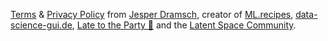<a href="{{site.baseurl_root}}{% tl impressum %}">Terms</a> &
<a href="{{site.baseurl_root}}{% tl privacy-policy %}">Privacy Policy</a>
from <a href="https://dramsch.net">Jesper Dramsch,</a> creator of <a href="https://ml.recipes">ML.recipes</a>, <a href="https://data-science-gui.de">data-science-gui.de</a>, <a href="https://late.email">Late to the Party 🎉</a> and the <a href="https://latent.club">Latent Space Community</a>.
